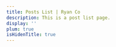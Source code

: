 ```yaml
---
title: Posts List | Ryan Co
description: This is a post list page.
display: ''
plum: true
isHidenTitle: true
---
```


<ListPosts />